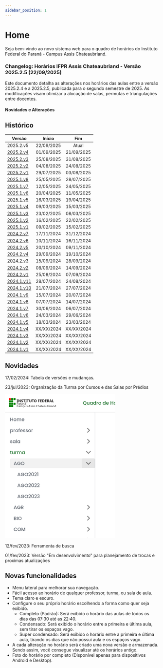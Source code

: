 ```yaml
---
sidebar_position: 1
---
```


# Home

<p>
  Seja bem-vindo ao novo sistema web para o quadro de horários do Instituto Federal do Paraná - Campus Assis Chateaubriand. 
</p>


### Changelog: Horários IFPR Assis Chateaubriand - Versão 2025.2.5 (22/09/2025)

Este documento detalha as alterações nos horários das aulas entre a versão 2025.2.4 e a 2025.2.5, publicada para o segundo semestre de 2025. As modificações visam otimizar a alocação de salas, permutas e triangulações entre docentes.

#### Novidades e Alterações



## Histórico

| Versão                              |   Início   |    Fim     |
| ----------------------------------- | :--------: | :--------: |
| 2025.2.v5                           | 22/09/2025 |   Atual    |
| [2025.2.v4](/docs/2025.2.4/intro)   | 01/09/2025 | 21/09/2025 |
| [2025.2.v3](/docs/2025.2.3/intro)   | 25/08/2025 | 31/08/2025 |
| [2025.2.v2](/docs/2025.2.2/intro)   | 04/08/2025 | 24/08/2025 |
| [2025.2.v1](/docs/2025.2.1/intro)   | 29/07/2025 | 03/08/2025 |
| [2025.1.v8](/docs/2025.1.8/intro)   | 25/05/2025 | 28/07/2025 |
| [2025.1.v7](/docs/2025.1.7/intro)   | 12/05/2025 | 24/05/2025 |
| [2025.1.v6](/docs/2025.1.6/intro)   | 20/04/2025 | 11/05/2025 |
| [2025.1.v5](/docs/2025.1.5/intro)   | 16/03/2025 | 19/04/2025 |
| [2025.1.v4](/docs/2025.1.4/intro)   | 09/03/2025 | 15/03/2025 |
| [2025.1.v3](/docs/2025.1.3/intro)   | 23/02/2025 | 08/03/2025 |
| [2025.1.v2](/docs/2025.1.2/intro)   | 16/02/2025 | 22/02/2025 |
| [2025.1.v1](/docs/2025.1.1/intro)   | 09/02/2025 | 15/02/2025 |
| [2024.2.v7](/docs/2024.2.7/intro)   | 17/11/2024 | 31/12/2024 |
| [2024.2.v6](/docs/2024.2.6/intro)   | 10/11/2024 | 16/11/2024 |
| [2024.2.v5](/docs/2024.2.5/intro)   | 20/10/2024 | 09/11/2024 |
| [2024.2.v4](/docs/2024.2.4/intro)   | 29/09/2024 | 19/10/2024 |
| [2024.2.v3](/docs/2024.2.3/intro)   | 15/09/2024 | 28/09/2024 |
| [2024.2.v2](/docs/2024.2.2/intro)   | 08/09/2024 | 14/09/2024 |
| [2024.2.v1](/docs/2024.2.1/intro)   | 25/08/2024 | 07/09/2024 |
| [2024.1.v11](/docs/2024.1.11/intro) | 28/07/2024 | 24/08/2024 |
| [2024.1.v10](/docs/2024.1.10/intro) | 21/07/2024 | 27/07/2024 |
| [2024.1.v9](/docs/2024.1.9/intro)   | 15/07/2024 | 20/07/2024 |
| [2024.1.v8](/docs/2024.1.8/intro)   | 07/07/2024 | 14/07/2024 |
| [2024.1.v7](/docs/2024.1.7/intro)   | 30/06/2024 | 06/07/2024 |
| [2024.1.v6](/docs/2024.1.6/intro)   | 24/03/2024 | 29/06/2024 |
| [2024.1.v5](/docs/2024.1.5/intro)   | 18/03/2024 | 23/03/2024 |
| [2024.1.v4](/docs/2024.1.4/intro)   | XX/XX/2024 | XX/XX/2024 |
| [2024.1.v3](/docs/2024.1.3/intro)   | XX/XX/2024 | XX/XX/2024 |
| [2024.1.v2](/docs/2024.1.2/intro)   | XX/XX/2024 | XX/XX/2024 |
| [2024.1.v1](/docs/2024.1.1/intro)   | XX/XX/2024 | XX/XX/2024 |




## Novidades

17/02/2024: Tabela de versões e mudanças.

23/jul/2023: Organização da Turma por Cursos e das Salas por Prédios

![novidade_menu_grupo](./assets/novidade_menu_grupo.png)

12/fev/2023: Ferramenta de busca

01/fev/2023: Versão "Em desenvolvimento" para planejamento de trocas e proxímas atualizações

## Novas funcionalidades


- Menu lateral para melhorar sua navegação.
- Fácil acesso ao horário de qualquer professor, turma, ou sala de aula.
- Tema claro e escuro.
- Configure o seu próprio horário escolhendo a forma como quer seja exibido.
  - Completo (Padrão): Será exibido o horário das aulas de todos os dias das 07:30 até as 22:40.
  - Condensado: Será exibido o horário entre a primeira e última aula, sem tirar os espaços vago.
  - Super condensado: Será exibido o horário entre a primeira e última aula, tirando os dias que não possui aula e os espaços vago.
- A cada alteração no horário será criado uma nova versão e armazenada. Sendo assim, você consegue visualizar até os horários antigo.
- Foto do horário por completo (Disponível apenas para dispositivos Android e Desktop).
